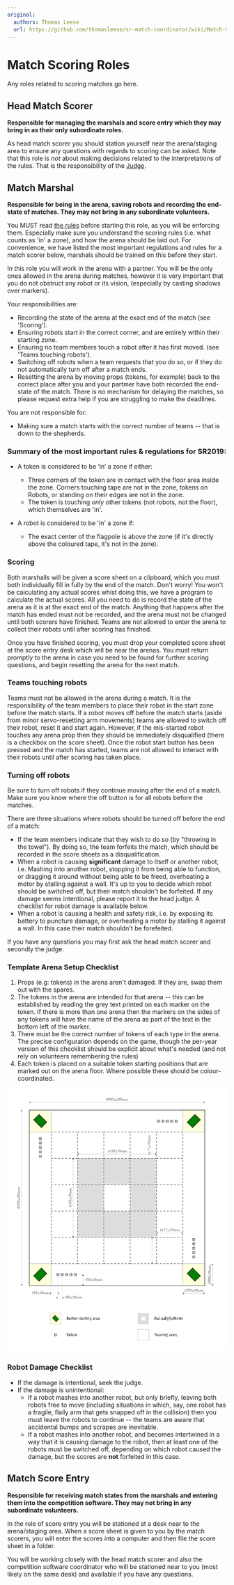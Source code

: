 ```yaml
---
original:
  authors: Thomas Leese
  url: https://github.com/thomasleese/sr-match-coordinator/wiki/Match-Scoring
---
```

# Match Scoring Roles

Any roles related to scoring matches go here.

## Head Match Scorer

**Responsible for managing the marshals and score entry which they may bring in as their only subordinate roles.**

As head match scorer you should station yourself near the arena/staging area to ensure any questions with regards to scoring can be asked.
Note that this role is _not_ about making decisions related to the interpretations of the rules. That is the responsibility of the [Judge](/competition/matches/judging).

## Match Marshal

**Responsible for being in the arena, saving robots and recording the end-state of matches. They may not bring in any subordinate volunteers.**

You MUST read [the rules](https://www.studentrobotics.org/docs/rules/) before starting this role, as you will be enforcing them. Especially make sure you understand the scoring rules (i.e. what counts as 'in' a zone), and how the arena should be laid out. For convenience, we have listed the most important regulations and rules for a match scorer below, marshals should be trained on this before they start.

In this role you will work in the arena with a partner. You will be the only ones allowed in the arena during matches, however it is very important that you do not obstruct any robot or its vision, (especially by casting shadows over markers).

Your responsibilities are:
- Recording the state of the arena at the exact end of the match (see 'Scoring').
- Ensuring robots start in the correct corner, and are entirely within their starting zone.
- Ensuring no team members touch a robot after it has first moved. (see 'Teams touching robots').
- Switching off robots when a team requests that you do so, or if they do not automatically turn off after a match ends.
- Resetting the arena by moving props (tokens, for example) back to the correct place after you and your partmer have both recorded the end-state of the match. There is no mechanism for delaying the matches, so please request extra help if you are struggling to make the deadlines.

You are not responsible for:
- Making sure a match starts with the correct number of teams -- that is down to the shepherds.

### Summary of the most important rules & regulations for SR2019:

- A token is considered to be ‘in’ a zone if either:
  - Three corners of the token are in contact with the floor area inside the zone. Corners touching tape are not in the zone, tokens on Robots, or standing on their edges are not in the zone.
  - The token is touching *only* other tokens (not robots, not the floor), which themselves are 'in'.

- A robot is considered to be 'in' a zone if:
  - The exact center of the flagpole is above the zone (if it's directly above the coloured tape, it's not in the zone).

### Scoring

Both marshalls will be given a score sheet on a clipboard, which you must both individually fill in fully by the end of the match. Don't worry! You won't be calculating any actual scores whist doing this, we have a program to calculate the actual scores. All you need to do is record the state of the arena  as it is at the exact end of the match. Anything that happens after the match has ended must not be recorded, and the arena must not be changed until both scorers have finished. Teams are not allowed to enter the arena to collect their robots until after scoring has finished.

Once you have finished scoring, you must drop your completed score sheet at the score entry desk which will be near the arenas. You must return promptly to the arena in case you need to be found for further scoring questions, and begin resetting the arena for the next match.

### Teams touching robots

Teams must not be allowed in the arena during a match. It is the responsibility of the team members to place their robot in the start zone before the match starts. If a robot moves off before the match starts (aside from minor servo-resetting arm movements) teams are allowed to switch off their robot, reset it and start again. However, if the mis-started robot touches any arena prop then they should be immediately disqualified (there is a checkbox on the score sheet). Once the robot start button has been pressed and the match has started, teams are not allowed to interact with their robots until after scoring has taken place.

### Turning off robots

Be sure to turn off robots if they continue moving after the end of a match. Make sure you know where the off button is for all robots before the matches.

There are three situations where robots should be turned off before the end of a match:
- If the team members indicate that they wish to do so (by "throwing in the towel"). By doing so, the team forfeits the match, which should be recorded in the score sheets as a disqualification.
- When a robot is causing **significant** damage to itself or another robot, i.e. Mashing into another robot, stopping it from being able to function, or dragging it around without being able to be freed, overheating a motor by stalling against a wall. It's up to you to decide which robot should be switched off, but their match shouldn't be forfeited. If any damage seems intentional, please report it to the head judge. A checklist for robot damage is available below.
- When a robot is causing a health and safety risk, i.e. by exposing its battery to puncture damage, or overheating a motor by stalling it against a wall. In this case their match shouldn't be forefeited.

If you have any questions you may first ask the head match scorer and secondly the judge.

### Template Arena Setup Checklist

1. Props (e.g: tokens) in the arena aren't damaged. If they are, swap them out with the spares.
2. The tokens in the arena are intended for that arena -- this can be established by reading the grey text printed on each marker on the token.
   If there is more than one arena then the markers on the sides of any tokens will have the name of the arena as part of the text in the bottom left of the marker.
3. There must be the correct number of tokens of each type in the arena. The precise configuration depends on the game, though the per-year version of this checklist should be explicit about what's needed (and not rely on volunteers remembering the rules)
4. Each token is placed on a suitable token starting positions that are marked out on the arena floor. Where possible these should be colour-coordinated.

![Arena Diagram](diagrams/arena.svg)

### Robot Damage Checklist

- If the damage is intentional, seek the judge.
- If the damage is unintentional:
  - If a robot mashes into another robot, but only briefly, leaving both robots free to move (including situations in which, say, one robot has a fragile, flaily arm that gets snapped off in the collision) then you must leave the robots to continue -- the teams are aware that accidental bumps and scrapes are inevitable.
  - If a robot mashes into another robot, and becomes intertwined in a way that it is causing damage to the robot, then at least one of the robots must be switched off, depending on which robot caused the damage, but the scores are **not** forfeited in this case.

## Match Score Entry

**Responsible for receiving match states from the marshals and entering them into the competition software. They may not bring in any subordinate volunteers.**

In the role of score entry you will be stationed at a desk near to the arena/staging area. When a score sheet is given to you by the match scorers, you will enter the scores into a computer and then file the score sheet in a folder.

You will be working closely with the head match scorer and also the competition software coordinator who will be stationed near to you (most likely on the same desk) and available if you have any questions.
